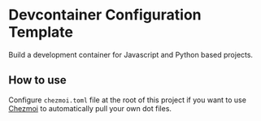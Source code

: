 # Devcontainer Configuration Template

Build a development container for Javascript and Python based projects.

## How to use 

Configure `chezmoi.toml` file at the root of this
project if you want to use [Chezmoi](https://www.chezmoi.io/) to automatically
pull your own dot files.

